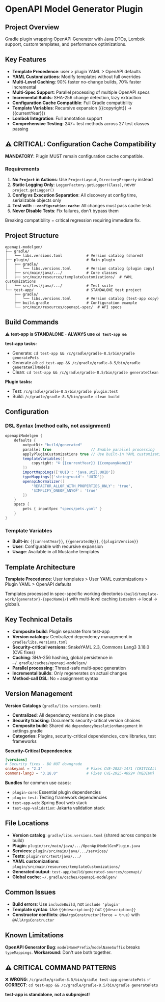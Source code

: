 # OpenAPI Model Generator Plugin

## Project Overview

Gradle plugin wrapping OpenAPI Generator with Java DTOs, Lombok support, custom templates, and performance optimizations.

## Key Features

- **Template Precedence**: user > plugin YAML > OpenAPI defaults
- **YAML Customizations**: Modify templates without full overrides
- **Multi-Level Caching**: 90% faster no-change builds, 70% faster incremental
- **Multi-Spec Support**: Parallel processing of multiple OpenAPI specs
- **Incremental Builds**: SHA-256 change detection, lazy extraction
- **Configuration Cache Compatible**: Full Gradle compatibility
- **Template Variables**: Recursive expansion ({{copyright}} → {{currentYear}})
- **Lombok Integration**: Full annotation support
- **Comprehensive Testing**: 247+ test methods across 27 test classes passing

## ⚠️ CRITICAL: Configuration Cache Compatibility

**MANDATORY**: Plugin MUST remain configuration cache compatible.

### Requirements
1. **No `Project` in Actions**: Use `ProjectLayout`, `DirectoryProperty` instead
2. **Static Logging Only**: `LoggerFactory.getLogger(Class)`, never `project.getLogger()`
3. **Config vs Execution Separation**: All discovery at config time, serializable objects only
4. **Test with `--configuration-cache`**: All changes must pass cache tests
5. **Never Disable Tests**: Fix failures, don't bypass them

Breaking compatibility = critical regression requiring immediate fix.

## Project Structure

```text
openapi-modelgen/
├── gradle/
│   └── libs.versions.toml           # Version catalog (shared)
├── plugin/                          # Main plugin
│   ├── gradle/
│   │   └── libs.versions.toml       # Version catalog (plugin copy)
│   ├── src/main/java/.../           # Core classes
│   ├── src/main/resources/templateCustomizations/  # YAML customizations
│   └── src/test/java/.../           # Test suite
└── test-app/                        # STANDALONE test project
    ├── gradle/
    │   └── libs.versions.toml       # Version catalog (test-app copy)
    ├── build.gradle                 # Configuration example
    └── src/main/resources/openapi-spec/  # API specs
```

## Build Commands

⚠️ **test-app is STANDALONE - ALWAYS use `cd test-app &&`**

**test-app tasks:**
- Generate: `cd test-app && /c/gradle/gradle-8.5/bin/gradle generatePets`
- Generate all: `cd test-app && /c/gradle/gradle-8.5/bin/gradle generateAllModels`
- Clean: `cd test-app && /c/gradle/gradle-8.5/bin/gradle generateClean`

**Plugin tasks:**
- Test: `/c/gradle/gradle-8.5/bin/gradle plugin:test`
- Build: `/c/gradle/gradle-8.5/bin/gradle clean build`

## Configuration

### DSL Syntax (method calls, not assignment)
```gradle
openapiModelgen {
    defaults {
        outputDir "build/generated"
        parallel true                  // Enable parallel processing
        applyPluginCustomizations true // Use built-in YAML customizations
        templateVariables([
            copyright: "© {{currentYear}} {{companyName}}"
        ])
        importMappings(['UUID': 'java.util.UUID'])
        typeMappings(['string+uuid': 'UUID'])
        openapiNormalizer([
            'REFACTOR_ALLOF_WITH_PROPERTIES_ONLY': 'true',
            'SIMPLIFY_ONEOF_ANYOF': 'true'
        ])
    }
    specs {
        pets { inputSpec "specs/pets.yaml" }
    }
}
```

### Template Variables
- **Built-in**: `{{currentYear}}`, `{{generatedBy}}`, `{{pluginVersion}}`
- **User**: Configurable with recursive expansion
- **Usage**: Available in all Mustache templates

## Template Architecture

**Template Precedence**: User templates > User YAML customizations > Plugin YAML > OpenAPI defaults

Templates processed in spec-specific working directories (`build/template-work/{generator}-{specName}/`) with multi-level caching (session → local → global).

## Key Technical Details

- **Composite build**: Plugin separate from test-app
- **Version catalogs**: Centralized dependency management in `gradle/libs.versions.toml`
- **Security-critical versions**: SnakeYAML 2.3, Commons Lang3 3.18.0 (CVE fixes)
- **Caching**: SHA-256 hashing, global persistence in `~/.gradle/caches/openapi-modelgen/`
- **Parallel processing**: Thread-safe multi-spec generation
- **Incremental builds**: Only regenerates on actual changes
- **Method-call DSL**: No `=` assignment syntax

## Version Management

**Version Catalogs** (`gradle/libs.versions.toml`):
- **Centralized**: All dependency versions in one place
- **Security tracking**: Documents security-critical version choices
- **Composite build**: Shared via `dependencyResolutionManagement` in settings.gradle
- **Categories**: Plugins, security-critical dependencies, core libraries, test frameworks

**Security-Critical Dependencies**:
```toml
[versions]
# Security fixes - DO NOT downgrade
snakeyaml = "2.3"                    # Fixes CVE-2022-1471 (CRITICAL)
commons-lang3 = "3.18.0"             # Fixes CVE-2025-48924 (MEDIUM)
```

**Bundles** for common use cases:
- `plugin-core`: Essential plugin dependencies
- `plugin-test`: Testing framework dependencies  
- `test-app-web`: Spring Boot web stack
- `test-app-validation`: Jakarta validation stack

## File Locations

- **Version catalog**: `gradle/libs.versions.toml` (shared across composite build)
- **Plugin**: `plugin/src/main/java/.../OpenApiModelGenPlugin.java`
- **Services**: `plugin/src/main/java/.../services/`
- **Tests**: `plugin/src/test/java/.../`
- **YAML customizations**: `plugin/src/main/resources/templateCustomizations/`
- **Generated output**: `test-app/build/generated-sources/openapi/`
- **Global cache**: `~/.gradle/caches/openapi-modelgen/`

## Common Issues

- **Build errors**: Use `includeBuild`, not `include 'plugin'`
- **Template syntax**: Use `{{#description}}` not `{{description}}`
- **Constructor conflicts**: `@NoArgsConstructor(force = true)` with `@AllArgsConstructor`

## Known Limitations

**OpenAPI Generator Bug**: `modelNamePrefix`/`modelNameSuffix` breaks `typeMappings`. 
**Workaround**: Don't use both together.

## ⚠️ CRITICAL COMMAND PATTERNS

❌ **WRONG**: `/c/gradle/gradle-8.5/bin/gradle test-app:generatePets`
✅ **CORRECT**: `cd test-app && /c/gradle/gradle-8.5/bin/gradle generatePets`

**test-app is standalone, not a subproject!**
